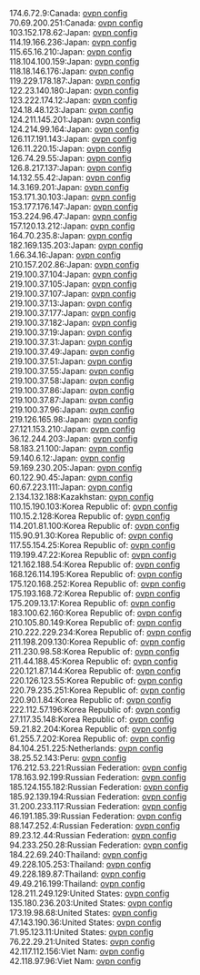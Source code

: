 174.6.72.9:Canada: [ovpn config](vpn/174_6_72_9.ovpn)  
70.69.200.251:Canada: [ovpn config](vpn/70_69_200_251.ovpn)  
103.152.178.62:Japan: [ovpn config](vpn/103_152_178_62.ovpn)  
114.19.166.236:Japan: [ovpn config](vpn/114_19_166_236.ovpn)  
115.65.16.210:Japan: [ovpn config](vpn/115_65_16_210.ovpn)  
118.104.100.159:Japan: [ovpn config](vpn/118_104_100_159.ovpn)  
118.18.146.176:Japan: [ovpn config](vpn/118_18_146_176.ovpn)  
119.229.178.187:Japan: [ovpn config](vpn/119_229_178_187.ovpn)  
122.23.140.180:Japan: [ovpn config](vpn/122_23_140_180.ovpn)  
123.222.174.12:Japan: [ovpn config](vpn/123_222_174_12.ovpn)  
124.18.48.123:Japan: [ovpn config](vpn/124_18_48_123.ovpn)  
124.211.145.201:Japan: [ovpn config](vpn/124_211_145_201.ovpn)  
124.214.99.164:Japan: [ovpn config](vpn/124_214_99_164.ovpn)  
126.117.191.143:Japan: [ovpn config](vpn/126_117_191_143.ovpn)  
126.11.220.15:Japan: [ovpn config](vpn/126_11_220_15.ovpn)  
126.74.29.55:Japan: [ovpn config](vpn/126_74_29_55.ovpn)  
126.8.217.137:Japan: [ovpn config](vpn/126_8_217_137.ovpn)  
14.132.55.42:Japan: [ovpn config](vpn/14_132_55_42.ovpn)  
14.3.169.201:Japan: [ovpn config](vpn/14_3_169_201.ovpn)  
153.171.30.103:Japan: [ovpn config](vpn/153_171_30_103.ovpn)  
153.177.176.147:Japan: [ovpn config](vpn/153_177_176_147.ovpn)  
153.224.96.47:Japan: [ovpn config](vpn/153_224_96_47.ovpn)  
157.120.13.212:Japan: [ovpn config](vpn/157_120_13_212.ovpn)  
164.70.235.8:Japan: [ovpn config](vpn/164_70_235_8.ovpn)  
182.169.135.203:Japan: [ovpn config](vpn/182_169_135_203.ovpn)  
1.66.34.16:Japan: [ovpn config](vpn/1_66_34_16.ovpn)  
210.157.202.86:Japan: [ovpn config](vpn/210_157_202_86.ovpn)  
219.100.37.104:Japan: [ovpn config](vpn/219_100_37_104.ovpn)  
219.100.37.105:Japan: [ovpn config](vpn/219_100_37_105.ovpn)  
219.100.37.107:Japan: [ovpn config](vpn/219_100_37_107.ovpn)  
219.100.37.13:Japan: [ovpn config](vpn/219_100_37_13.ovpn)  
219.100.37.177:Japan: [ovpn config](vpn/219_100_37_177.ovpn)  
219.100.37.182:Japan: [ovpn config](vpn/219_100_37_182.ovpn)  
219.100.37.19:Japan: [ovpn config](vpn/219_100_37_19.ovpn)  
219.100.37.31:Japan: [ovpn config](vpn/219_100_37_31.ovpn)  
219.100.37.49:Japan: [ovpn config](vpn/219_100_37_49.ovpn)  
219.100.37.51:Japan: [ovpn config](vpn/219_100_37_51.ovpn)  
219.100.37.55:Japan: [ovpn config](vpn/219_100_37_55.ovpn)  
219.100.37.58:Japan: [ovpn config](vpn/219_100_37_58.ovpn)  
219.100.37.86:Japan: [ovpn config](vpn/219_100_37_86.ovpn)  
219.100.37.87:Japan: [ovpn config](vpn/219_100_37_87.ovpn)  
219.100.37.96:Japan: [ovpn config](vpn/219_100_37_96.ovpn)  
219.126.165.98:Japan: [ovpn config](vpn/219_126_165_98.ovpn)  
27.121.153.210:Japan: [ovpn config](vpn/27_121_153_210.ovpn)  
36.12.244.203:Japan: [ovpn config](vpn/36_12_244_203.ovpn)  
58.183.21.100:Japan: [ovpn config](vpn/58_183_21_100.ovpn)  
59.140.6.12:Japan: [ovpn config](vpn/59_140_6_12.ovpn)  
59.169.230.205:Japan: [ovpn config](vpn/59_169_230_205.ovpn)  
60.122.90.45:Japan: [ovpn config](vpn/60_122_90_45.ovpn)  
60.67.223.111:Japan: [ovpn config](vpn/60_67_223_111.ovpn)  
2.134.132.188:Kazakhstan: [ovpn config](vpn/2_134_132_188.ovpn)  
110.15.190.103:Korea Republic of: [ovpn config](vpn/110_15_190_103.ovpn)  
110.15.2.128:Korea Republic of: [ovpn config](vpn/110_15_2_128.ovpn)  
114.201.81.100:Korea Republic of: [ovpn config](vpn/114_201_81_100.ovpn)  
115.90.91.30:Korea Republic of: [ovpn config](vpn/115_90_91_30.ovpn)  
117.55.154.25:Korea Republic of: [ovpn config](vpn/117_55_154_25.ovpn)  
119.199.47.22:Korea Republic of: [ovpn config](vpn/119_199_47_22.ovpn)  
121.162.188.54:Korea Republic of: [ovpn config](vpn/121_162_188_54.ovpn)  
168.126.114.195:Korea Republic of: [ovpn config](vpn/168_126_114_195.ovpn)  
175.120.168.252:Korea Republic of: [ovpn config](vpn/175_120_168_252.ovpn)  
175.193.168.72:Korea Republic of: [ovpn config](vpn/175_193_168_72.ovpn)  
175.209.13.17:Korea Republic of: [ovpn config](vpn/175_209_13_17.ovpn)  
183.100.62.160:Korea Republic of: [ovpn config](vpn/183_100_62_160.ovpn)  
210.105.80.149:Korea Republic of: [ovpn config](vpn/210_105_80_149.ovpn)  
210.222.229.234:Korea Republic of: [ovpn config](vpn/210_222_229_234.ovpn)  
211.198.209.130:Korea Republic of: [ovpn config](vpn/211_198_209_130.ovpn)  
211.230.98.58:Korea Republic of: [ovpn config](vpn/211_230_98_58.ovpn)  
211.44.188.45:Korea Republic of: [ovpn config](vpn/211_44_188_45.ovpn)  
220.121.87.144:Korea Republic of: [ovpn config](vpn/220_121_87_144.ovpn)  
220.126.123.55:Korea Republic of: [ovpn config](vpn/220_126_123_55.ovpn)  
220.79.235.251:Korea Republic of: [ovpn config](vpn/220_79_235_251.ovpn)  
220.90.1.84:Korea Republic of: [ovpn config](vpn/220_90_1_84.ovpn)  
222.112.57.196:Korea Republic of: [ovpn config](vpn/222_112_57_196.ovpn)  
27.117.35.148:Korea Republic of: [ovpn config](vpn/27_117_35_148.ovpn)  
59.21.82.204:Korea Republic of: [ovpn config](vpn/59_21_82_204.ovpn)  
61.255.7.202:Korea Republic of: [ovpn config](vpn/61_255_7_202.ovpn)  
84.104.251.225:Netherlands: [ovpn config](vpn/84_104_251_225.ovpn)  
38.25.52.143:Peru: [ovpn config](vpn/38_25_52_143.ovpn)  
176.212.53.221:Russian Federation: [ovpn config](vpn/176_212_53_221.ovpn)  
178.163.92.199:Russian Federation: [ovpn config](vpn/178_163_92_199.ovpn)  
185.124.155.182:Russian Federation: [ovpn config](vpn/185_124_155_182.ovpn)  
185.92.139.194:Russian Federation: [ovpn config](vpn/185_92_139_194.ovpn)  
31.200.233.117:Russian Federation: [ovpn config](vpn/31_200_233_117.ovpn)  
46.191.185.39:Russian Federation: [ovpn config](vpn/46_191_185_39.ovpn)  
88.147.252.4:Russian Federation: [ovpn config](vpn/88_147_252_4.ovpn)  
89.23.12.44:Russian Federation: [ovpn config](vpn/89_23_12_44.ovpn)  
94.233.250.28:Russian Federation: [ovpn config](vpn/94_233_250_28.ovpn)  
184.22.69.240:Thailand: [ovpn config](vpn/184_22_69_240.ovpn)  
49.228.105.253:Thailand: [ovpn config](vpn/49_228_105_253.ovpn)  
49.228.189.87:Thailand: [ovpn config](vpn/49_228_189_87.ovpn)  
49.49.216.199:Thailand: [ovpn config](vpn/49_49_216_199.ovpn)  
128.211.249.129:United States: [ovpn config](vpn/128_211_249_129.ovpn)  
135.180.236.203:United States: [ovpn config](vpn/135_180_236_203.ovpn)  
173.19.98.68:United States: [ovpn config](vpn/173_19_98_68.ovpn)  
47.143.190.36:United States: [ovpn config](vpn/47_143_190_36.ovpn)  
71.95.123.11:United States: [ovpn config](vpn/71_95_123_11.ovpn)  
76.22.29.21:United States: [ovpn config](vpn/76_22_29_21.ovpn)  
42.117.112.156:Viet Nam: [ovpn config](vpn/42_117_112_156.ovpn)  
42.118.97.96:Viet Nam: [ovpn config](vpn/42_118_97_96.ovpn)  
